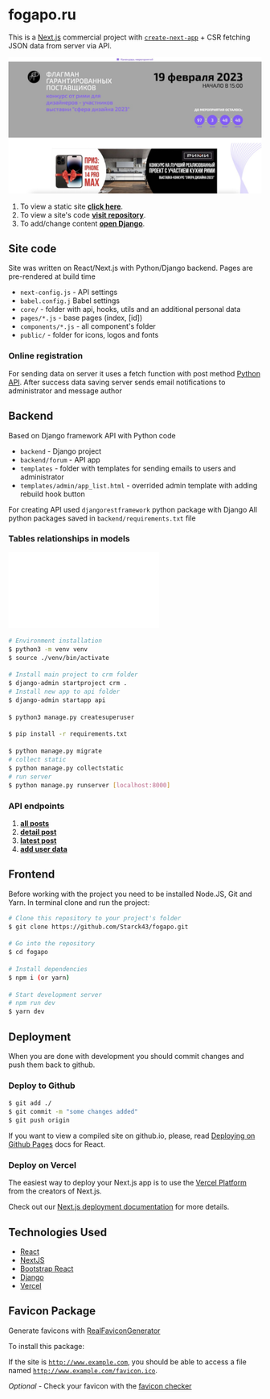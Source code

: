 # fogapo.ru

This is a [Next.js](https://nextjs.org/) commercial project with [`create-next-app`](https://github.com/vercel/next.js/tree/canary/packages/create-next-app) + CSR fetching JSON data from server via API.



![](screenshot.jpg)

1. To view a static site **[click here](https://fogapo.ru/)**.
2. To view a site's code **[visit repository](https://github.com/Starck43/fogapo.git)**.
3. To add/change content **[open Django](https://admin.fogapo.ru)**.


## Site code

Site was written on React/Next.js with Python/Django backend. Pages are pre-rendered at build time

 - `next-config.js` -  API settings
 - `babel.config.j` Babel settings
 - `core/` - folder with api, hooks, utils and an additional personal data
 - `pages/*.js` - base pages (index, [id])
 - `components/*.js` - all component's folder
 - `public/` - folder for icons, logos and fonts


### Online registration

For sending data on server it uses a fetch function with post method [Python API](https://admin.fogapo.ru/api/user/add).
After success data saving server sends email notifications to administrator and message author


## Backend

Based on Django framework API with Python code
 - `backend` -  Django project
 - `backend/forum` -  API app
 - `templates` -  folder with templates for sending emails to users and administrator
 - `templates/admin/app_list.html` -  overrided admin template with adding rebuild hook button


 For creating API used `djangorestframework` python package with Django
 All python packages saved in `backend/requirements.txt` file

### Tables relationships in models
![](resources/fogapo_sql_scheme.pdf)


```bash
# Environment installation
$ python3 -m venv venv
$ source ./venv/bin/activate

# Install main project to crm folder
$ django-admin startproject crm .
# Install new app to api folder
$ django-admin startapp api

$ python3 manage.py createsuperuser

$ pip install -r requirements.txt

$ python manage.py migrate
# collect static
$ python manage.py collectstatic
# run server
$ python manage.py runserver [localhost:8000]
````

### API endpoints
1. **[all posts    ](https://admin.fogapo.ru/api/posts/)**
2. **[detail post  ](https://admin.fogapo.ru/api/posts/[id]/)**
3. **[latest post  ](https://admin.fogapo.ru/api/post/latest/)**
4. **[add user data](https://admin.fogapo.ru/api/user/add/)**


## Frontend

Before working with the project you need to be installed Node.JS, Git and Yarn.
In terminal clone and run the project:

```bash
# Clone this repository to your project's folder
$ git clone https://github.com/Starck43/fogapo.git

# Go into the repository
$ cd fogapo

# Install dependencies
$ npm i (or yarn)

# Start development server
# npm run dev
$ yarn dev
```


## Deployment

When you are done with development you should commit changes and push them back to github.

### Deploy to Github

```bash
$ git add ./
$ git commit -m "some changes added"
$ git push origin
```

If you want to view a compiled site on github.io, please, read [Deploying on Github Pages](https://create-react-app.dev/docs/deployment/#github-pages) docs for React.

### Deploy on Vercel

The easiest way to deploy your Next.js app is to use the [Vercel Platform](https://vercel.com/new?utm_medium=default-template&filter=next.js&utm_source=create-next-app&utm_campaign=create-next-app-readme) from the creators of Next.js.

Check out our [Next.js deployment documentation](https://nextjs.org/docs/deployment) for more details.


## Technologies Used

- [React](https://reactjs.org/)
- [NextJS](https://nextjs.org/)
- [Bootstrap React](https://react-bootstrap.github.io/)
- [Django](https://docs.djangoproject.com/)
- [Vercel](https://vercel.com/docs/)

## Favicon Package

Generate favicons with [RealFaviconGenerator](https://realfavicongenerator.net/)

To install this package:

If the site is <code>http://www.example.com</code>, you should be able to access a file named <code>http://www.example.com/favicon.ico</code>.

*Optional* - Check your favicon with the [favicon checker](https://realfavicongenerator.net/favicon_checker)
